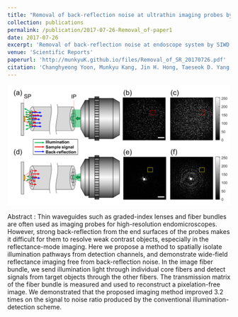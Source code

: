 ```yaml
---
title: "Removal of back-reflection noise at ultrathin imaging probes by the single-core illumination and wide-field detection"
collection: publications
permalink: /publication/2017-07-26-Removal_of-paper1
date: 2017-07-26
excerpt: 'Removal of back-reflection noise at endoscope system by SIWD'
venue: 'Scientific Reports'
paperurl: 'http://munkyuK.github.io/files/Removal_of_SR_20170726.pdf'
citation: 'Changhyeong Yoon, Munkyu Kang, Jin H. Hong, Taeseok D. Yang, Jingchao Xing, Hongki Yoo, Youngwoon Choi and Wonshik Choi, &quot;Removal of back-reflection noise at ultrathin imaging probes by the single-core illumination and wide-field detection&quot;, <i>Scientific Reports</i>., 7, 6524 (2017).'
---
```


![SIWD](https://github.com/munkyuK/munkyuK.github.io/blob/master/images/SIWD.png?raw=true)

Abstract : Thin waveguides such as graded-index lenses and fiber bundles are often used as imaging probes for high-resolution endomicroscopes. However, strong back-reflection from the end surfaces of the probes makes it difficult for them to resolve weak contrast objects, especially in the reflectance-mode imaging. Here we propose a method to spatially isolate illumination pathways from detection channels, and demonstrate wide-field reflectance imaging free from back-reflection noise. In the image fiber bundle, we send illumination light through individual core fibers and detect signals from target objects through the other fibers. The transmission matrix of the fiber bundle is measured and used to reconstruct a pixelation-free image. We demonstrated that the proposed imaging method improved 3.2 times on the signal to noise ratio produced by the conventional illumination-detection scheme.
